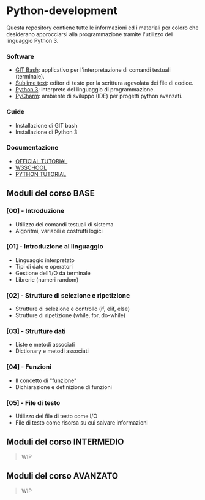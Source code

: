 # Python-development

Questa repository contiene tutte le informazioni ed i materiali per coloro che desiderano approcciarsi alla programmazione tramite l'utilizzo del linguaggio Python 3.

### Software

* [GIT Bash](https://git-scm.com/downloads): applicativo per l'interpretazione di comandi testuali (terminale).
* [Sublime text](https://www.sublimetext.com/): editor di testo per la scrittura agevolata dei file di codice.
* [Python 3](https://www.python.org/downloads/): interprete del linguaggio di programmazione.
* [PyCharm](https://www.jetbrains.com/pycharm/): ambiente di sviluppo (IDE) per progetti python avanzati.

### Guide

* Installazione di GIT bash
* Installazione di Python 3

### Documentazione

* [OFFICIAL TUTORIAL](https://docs.python.org/3/tutorial/index.html)
* [W3SCHOOL](https://www.w3schools.com/python/)
* [PYTHON TUTORIAL](https://www.pythontutorial.net/)

## Moduli del corso BASE

### [00] - Introduzione

* Utilizzo dei comandi testuali di sistema
* Algoritmi, variabili e costrutti logici

### [01] - Introduzione al linguaggio

* Linguaggio interpretato
* Tipi di dato e operatori
* Gestione dell'I/O da terminale
* Librerie (numeri random)

### [02] - Strutture di selezione e ripetizione

* Strutture di selezione e controllo (if, elif, else)
* Strutture di ripetizione (while, for, do-while)

### [03] - Strutture dati

* Liste e metodi associati
* Dictionary e metodi associati

### [04] - Funzioni

* Il concetto di "funzione"
* Dichiarazione e definizione di funzioni

### [05] - File di testo

* Utilizzo dei file di testo come I/O
* File di testo come risorsa su cui salvare informazioni

## Moduli del corso INTERMEDIO

> WIP

## Moduli del corso AVANZATO

> WIP